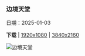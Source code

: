 ### 边境天堂

日期：2025-01-03

**下载**  |  [1920x1080](https://cn.bing.com/th?id=OHR.VietnamFalls_ZH-CN9659529108_1920x1080.jpg)  |  [3840x2160](https://cn.bing.com/th?id=OHR.VietnamFalls_ZH-CN9659529108_UHD.jpg)

![边境天堂](https://cn.bing.com/th?id=OHR.VietnamFalls_ZH-CN9659529108_1920x1080.jpg "归春河上的板约-德天瀑布，中国与越南边境 (© Shane P. White/Minden Pictures)")

